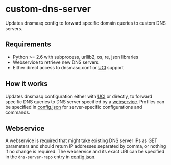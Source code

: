 # custom-dns-server
Updates dnsmasq config to forward specific domain queries to custom DNS servers.

## Requirements
 * Python >= 2.6 with subprocess, urllib2, os, re, json libraries
 * Webservice to retrieve new DNS servers
 * Either direct access to dnsmasq.conf or [UCI][uci] support
 
 
## How it works
Updates dnsmasq configuration either with [UCI][uci] or directly, to forward specific DNS queries to DNS server specified by a [webservice](#webservice).
Profiles can be specified in [config.json](config.json) for server-specific configurations and commands.


## Webservice
A webservice is required that might take existing DNS server IPs as GET parameters and should return IP addresses separated by comma, or nothing if no change is required. The webservice and its exact URI can be specified in the `dns-server-repo` entry in [config.json](config.json).


[uci]:http://nbd.name/gitweb.cgi?p=uci.git;a=summary
